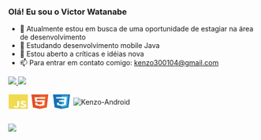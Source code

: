 ### Olá! Eu sou o Victor Watanabe

- 🔭 Atualmente estou em busca de uma oportunidade de estagiar na área de desenvolvimento
- 🌱 Estudando desenvolvimento mobile Java
- 🤔 Estou aberto a críticas e idéias nova
- 📫 Para entrar em contato comigo: kenzo300104@gmail.com
<div>
  <a href="https://github.com/kenzo3001">
    <img height="180em" src="https://github-readme-stats.vercel.app/api?username=kenzo3001&show_icons=true&theme=dark" />
    <img height="180em" src="https://github-readme-stats.vercel.app/api/top-langs/?username=kenzo3001&layout=compact&theme=dark" />
  </a>
</div>
<div style="display: inline_block"><br>
  <img align="center" alt="Kenzo-Js" height="30" width="40" src="https://raw.githubusercontent.com/devicons/devicon/master/icons/javascript/javascript-plain.svg">
  <img align="center" alt="Kenzo-HTML" height="30" width="40" src="https://raw.githubusercontent.com/devicons/devicon/master/icons/html5/html5-original.svg">
  <img align="center" alt="Kenzo-CSS" height="30" width="40" src="https://raw.githubusercontent.com/devicons/devicon/master/icons/css3/css3-original.svg">
  <img align="center" alt="Kenzo-Android" height="30" width="40" src="https://icongr.am/devicon/android-original.svg?size=120&color=00ff11">
</div>

##

 <a href="www.linkedin.com/in/victor-kenzo-nobre-watanabe-009767265" target="_blank"><img src="https://img.shields.io/badge/-LinkedIn-%230077B5?style=for-the-badge&logo=linkedin&logoColor=white" target="_blank"></a> 
